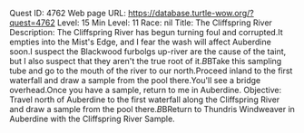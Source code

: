 Quest ID: 4762
Web page URL: https://database.turtle-wow.org/?quest=4762
Level: 15
Min Level: 11
Race: nil
Title: The Cliffspring River
Description: The Cliffspring River has begun turning foul and corrupted.It empties into the Mist's Edge, and I fear the wash will affect Auberdine soon.I suspect the Blackwood furbolgs up-river are the cause of the taint, but I also suspect that they aren't the true root of it.$B$BTake this sampling tube and go to the mouth of the river to our north.Proceed inland to the first waterfall and draw a sample from the pool there.You'll see a bridge overhead.Once you have a sample, return to me in Auberdine.
Objective: Travel north of Auberdine to the first waterfall along the Cliffspring River and draw a sample from the pool there.$B$BReturn to Thundris Windweaver in Auberdine with the Cliffspring River Sample.

